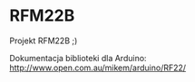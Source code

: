 RFM22B
======
Projekt RFM22B ;)

Dokumentacja biblioteki dla Arduino: http://www.open.com.au/mikem/arduino/RF22/




